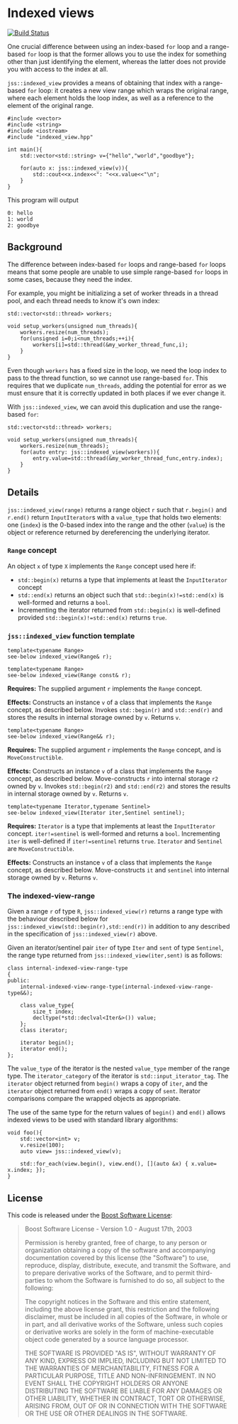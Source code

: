 # Indexed views

[![Build Status](https://travis-ci.com/anthonywilliams/indexed_view.svg?branch=master)](https://travis-ci.com/anthonywilliams/indexed_view)

One crucial difference between using an index-based `for` loop and a range-based `for` loop is that
the former allows you to use the index for something other than just identifying the element,
whereas the latter does not provide you with access to the index at all.

`jss::indexed_view` provides a means of obtaining that index with a range-based `for` loop: it
creates a new view range which wraps the original range, where each element holds the loop index, as
well as a reference to the element of the original range.

~~~cplusplus
#include <vector>
#include <string>
#include <iostream>
#include "indexed_view.hpp"

int main(){
    std::vector<std::string> v={"hello","world","goodbye"};

    for(auto x: jss::indexed_view(v)){
        std::cout<<x.index<<": "<<x.value<<"\n";
    }
}
~~~

This program will output

~~~
0: hello
1: world
2: goodbye
~~~

## Background

The difference between index-based `for` loops and range-based `for` loops means that some people
are unable to use simple range-based `for` loops in some cases, because they need the index.

For example, you might be initializing a set of worker threads in a thread pool, and each thread
needs to know it's own index:

~~~cplusplus
std::vector<std::thread> workers;

void setup_workers(unsigned num_threads){
    workers.resize(num_threads);
    for(unsigned i=0;i<num_threads;++i){
        workers[i]=std::thread(&my_worker_thread_func,i);
    }
}
~~~

Even though `workers` has a fixed size in the loop, we need the loop index to pass to the thread
function, so we cannot use range-based `for`. This requires that we duplicate `num_threads`,
adding the potential for error as we must ensure that it is correctly updated in both places if we
ever change it.

With `jss::indexed_view`, we can avoid this duplication and use the range-based `for`:

~~~cplusplus
std::vector<std::thread> workers;

void setup_workers(unsigned num_threads){
    workers.resize(num_threads);
    for(auto entry: jss::indexed_view(workers)){
        entry.value=std::thread(&my_worker_thread_func,entry.index);
    }
}
~~~

## Details

`jss::indexed_view(range)` returns a range object `r` such that `r.begin()` and `r.end()` return
`InputIterator`s with a `value_type` that holds two elements: one (`index`) is the 0-based index
into the range and the other (`value`) is the object or reference returned by dereferencing the
underlying iterator.

### `Range` concept

An object `x` of type `X` implements the `Range` concept used here if:

- `std::begin(x)` returns a type that implements at least the `InputIterator` concept
- `std::end(x)` returns an object such that `std::begin(x)!=std::end(x)` is well-formed and returns
  a `bool`.
- Incrementing the iterator returned from `std::begin(x)` is well-defined provided
  `std::begin(x)!=std::end(x)` returns `true`.

### `jss::indexed_view` function template

~~~cplusplus
template<typename Range>
see-below indexed_view(Range& r);

template<typename Range>
see-below indexed_view(Range const& r);
~~~

**Requires:** The supplied argument `r` implements the `Range` concept.

**Effects:** Constructs an instance `v` of a class that implements the `Range` concept, as described
below. Invokes `std::begin(r)` and `std::end(r)` and stores the results in internal storage owned by
`v`. Returns `v`.

~~~cplusplus
template<typename Range>
see-below indexed_view(Range&& r);
~~~

**Requires:** The supplied argument `r` implements the `Range` concept, and is `MoveConstructible`.

**Effects:** Constructs an instance `v` of a class that implements the `Range` concept, as described
below. Move-constructs `r` into internal storage `r2` owned by `v`. Invokes `std::begin(r2)` and
`std::end(r2)` and stores the results in internal storage owned by `v`. Returns `v`.

~~~cplusplus
template<typename Iterator,typename Sentinel>
see-below indexed_view(Iterator iter,Sentinel sentinel);
~~~

**Requires:** `Iterator` is a type that implements at least the `InputIterator`
concept. `iter!=sentinel` is well-formed and returns a `bool`. Incrementing `iter` is well-defined
if `iter!=sentinel` returns `true`. `Iterator` and `Sentinel` are `MoveConstructible`.

**Effects:** Constructs an instance `v` of a class that implements the `Range` concept, as described
below. Move-constructs `it` and `sentinel` into internal storage owned by `v`. Returns `v`.

### The indexed-view-range 

Given a range `r` of type `R`, `jss::indexed_view(r)` returns a range type with the behaviour
described below for `jss::indexed_view(std::begin(r),std::end(r))` in addition to any described in
the specification of `jss::indexed_view(r)` above.

Given an iterator/sentinel pair `iter` of type `Iter` and `sent` of type `Sentinel`, the range type
returned from `jss::indexed_view(iter,sent)` is as follows:

~~~cplusplus
class internal-indexed-view-range-type
{
public:
    internal-indexed-view-range-type(internal-indexed-view-range-type&&);
    
    class value_type{
        size_t index;
        decltype(*std::declval<Iter&>()) value;
    };
    class iterator;
    
    iterator begin();
    iterator end();
};
~~~

The `value_type` of the iterator is the nested `value_type` member of the range type. The
`iterator_category` of the iterator is `std::input_iterator_tag`. The `iterator` object returned
from `begin()` wraps a copy of `iter`, and the `iterator` object returned from `end()` wraps a copy
of `sent`. Iterator comparisons compare the wrapped objects as appropriate.

The use of the same type for the return values of `begin()` and `end()` allows indexed views to be
used with standard library algorithms:

~~~cplusplus
void foo(){
    std::vector<int> v;
    v.resize(100);
    auto view= jss::indexed_view(v);

    std::for_each(view.begin(), view.end(), [](auto &x) { x.value= x.index; });
}
~~~

## License

This code is released under the [Boost Software License](https://www.boost.org/LICENSE_1_0.txt):

> Boost Software License - Version 1.0 - August 17th, 2003
>
> Permission is hereby granted, free of charge, to any person or organization
> obtaining a copy of the software and accompanying documentation covered by
> this license (the "Software") to use, reproduce, display, distribute,
> execute, and transmit the Software, and to prepare derivative works of the
> Software, and to permit third-parties to whom the Software is furnished to
> do so, all subject to the following:
>
> The copyright notices in the Software and this entire statement, including
> the above license grant, this restriction and the following disclaimer,
> must be included in all copies of the Software, in whole or in part, and
> all derivative works of the Software, unless such copies or derivative
> works are solely in the form of machine-executable object code generated by
> a source language processor.
>
> THE SOFTWARE IS PROVIDED "AS IS", WITHOUT WARRANTY OF ANY KIND, EXPRESS OR
> IMPLIED, INCLUDING BUT NOT LIMITED TO THE WARRANTIES OF MERCHANTABILITY,
> FITNESS FOR A PARTICULAR PURPOSE, TITLE AND NON-INFRINGEMENT. IN NO EVENT
> SHALL THE COPYRIGHT HOLDERS OR ANYONE DISTRIBUTING THE SOFTWARE BE LIABLE
> FOR ANY DAMAGES OR OTHER LIABILITY, WHETHER IN CONTRACT, TORT OR OTHERWISE,
> ARISING FROM, OUT OF OR IN CONNECTION WITH THE SOFTWARE OR THE USE OR OTHER
> DEALINGS IN THE SOFTWARE.


